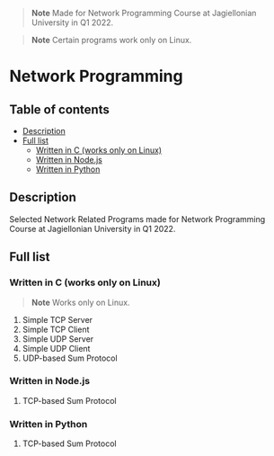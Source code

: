 > **Note**
> Made for Network Programming Course at Jagiellonian University in Q1 2022.

> **Note**
> Certain programs work only on Linux.

# Network Programming <!-- omit in toc -->

## Table of contents <!-- omit in toc -->

- [Description](#description)
- [Full list](#full-list)
  - [Written in C (works only on Linux)](#written-in-c-works-only-on-linux)
  - [Written in Node.js](#written-in-nodejs)
  - [Written in Python](#written-in-python)

## Description 

Selected Network Related Programs made for Network Programming Course at Jagiellonian University in Q1 2022.

## Full list

### Written in C (works only on Linux)

> **Note**
> Works only on Linux.

1. Simple TCP Server
2. Simple TCP Client
3. Simple UDP Server
4. Simple UDP Client
5. UDP-based Sum Protocol

### Written in Node.js

1. TCP-based Sum Protocol

### Written in Python

1. TCP-based Sum Protocol
